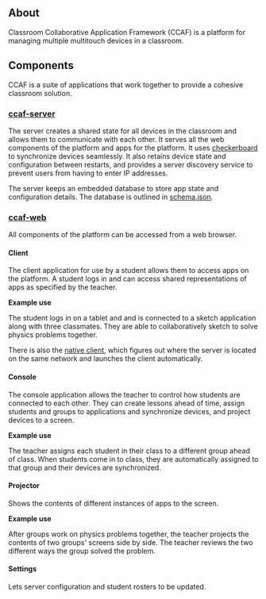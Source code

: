 ## About

Classroom Collaborative Application Framework (CCAF) is a platform for managing multiple multitouch devices in a classroom.

## Components

CCAF is a suite of applications that work together to provide a cohesive classroom solution.

### [ccaf-server](http://github.com/ccaf/ccaf-server)

The server creates a shared state for all devices in the classroom and allows them to communicate with each other. It serves all the web components of the platform and apps for the platform. It uses [checkerboard](http://github.com/gregoryfabry/checkerboard/) to synchronize devices seamlessly. It also retains device state and configuration between restarts, and provides a server discovery service to prevent users from having to enter IP addresses.

The server keeps an embedded database to store app state and configuration details. The database is outlined in [schema.json](https://github.com/ccaf/ccaf-server/blob/master/schema.json).

### [ccaf-web](http://github.com/ccaf/ccaf-web)

All components of the platform can be accessed from a web browser.

#### Client

The client application for use by a student allows them to access apps on the platform. A student logs in and can access shared representations of apps as specified by the teacher.

**Example use**

The student logs in on a tablet and and is connected to a sketch application along with three classmates. They are able to collaboratively sketch to solve physics problems together.

There is also the [native client](http://google.com/ccaf-nativeclient), which figures out where the server is located on the same network and launches the client automatically.

#### Console

The console application allows the teacher to control how students are connected to each other. They can create lessons ahead of time, assign students and groups to applications and synchronize devices, and project devices to a screen.

**Example use**

The teacher assigns each student in their class to a different group ahead of class. When students come in to class, they are automatically assigned to that group and their devices are synchronized.

#### Projector

Shows the contents of different instances of apps to the screen.

**Example use**

After groups work on physics problems together, the teacher projects the contents of two groups' screens side by side. The teacher reviews the two different ways the group solved the problem.

#### Settings

Lets server configuration and student rosters to be updated.
